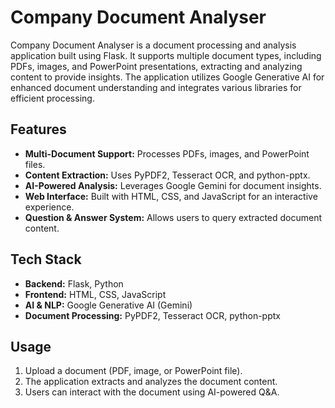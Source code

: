 # Company Document Analyser

Company Document Analyser is a document processing and analysis application built using Flask. It supports multiple document types, including PDFs, images, and PowerPoint presentations, extracting and analyzing content to provide insights. The application utilizes Google Generative AI for enhanced document understanding and integrates various libraries for efficient processing.

## Features
- **Multi-Document Support:** Processes PDFs, images, and PowerPoint files.
- **Content Extraction:** Uses PyPDF2, Tesseract OCR, and python-pptx.
- **AI-Powered Analysis:** Leverages Google Gemini for document insights.
- **Web Interface:** Built with HTML, CSS, and JavaScript for an interactive experience.
- **Question & Answer System:** Allows users to query extracted document content.

## Tech Stack
- **Backend:** Flask, Python
- **Frontend:** HTML, CSS, JavaScript
- **AI & NLP:** Google Generative AI (Gemini)
- **Document Processing:** PyPDF2, Tesseract OCR, python-pptx

## Usage
1. Upload a document (PDF, image, or PowerPoint file).
2. The application extracts and analyzes the document content.
3. Users can interact with the document using AI-powered Q&A.
